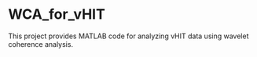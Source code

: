 # WCA_for_vHIT
This project provides MATLAB code for analyzing vHIT data using wavelet coherence analysis.
